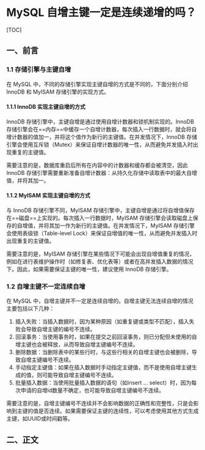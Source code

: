 # MySQL 自增主键一定是连续递增的吗？

[TOC]

## 一、前言

### 1.1 存储引擎与主键自增

在 MySQL 中，不同的存储引擎实现主键自增的方式是不同的，下面分别介绍 InnoDB 和 MyISAM 存储引擎的实现方式。

#### 1.1.1 InnoDB 实现主键自增的方式

InnoDB 存储引擎中，主键自增是通过使用自增计数器和锁机制实现的。InnoDB 存储引擎会在==内存==中缓存一个自增计数器，每次插入一行数据时，就会将自增计数器的值加一，并将这个值作为新行的主键值。在并发情况下，InnoDB 存储引擎会使用互斥锁（Mutex）来保证自增计数器的唯一性，从而避免并发插入时出现重复的主键值。

需要注意的是，数据库重启后所有在内容中的计数器和缓存都会被清空，因此 InnoDB 存储引擎需要重新准备自增计数器：从持久化存储中读取表中的最大自增值，并将其加一。

#### 1.1.2 MyISAM 实现主键自增的方式

与 InnoDB 存储引擎不同，MyISAM 存储引擎中，主键自增是通过将自增值保存在==磁盘==上实现的。每次插入一行数据时，MyISAM  存储引擎会读取磁盘上保存的自增值，并将其加一作为新行的主键值。在并发情况下，MyISAM 存储引擎会使用表级锁（Table-level  Lock）来保证自增值的唯一性，从而避免并发插入时出现重复的主键值。

需要注意的是，MyISAM 存储引擎在某些情况下可能会出现自增值重复的情况，例如在进行表维护操作时（如修复表、优化表等）或者在高并发插入数据的情况下。因此，如果需要保证主键的唯一性，建议使用 InnoDB 存储引擎。

### 1.2 自增主键不一定连续自增

在 MySQL 中，自增主键并不一定是连续自增的。自增主键无法连续自增的情况主要包括以下几种：

1.  插入失败：当插入数据时，因为某种原因（如重复键或类型不匹配），插入失败会导致自增主键的编号不连续。
2.  回滚事务：当使用事务时，如果在提交之前回滚事务，则已分配但未使用的自增主键也会被释放，从而导致自增主键编号不连续。
3.  删除数据：当删除表中的某些行时，与这些行相关的自增主键也会被删除，导致自增主键编号不连续。
4.  手动指定主键值：如果在插入数据时手动指定主键值，而不是使用自增主键生成的值，则可能导致自增主键编号不连续。
5.  批量插入数据：当使用批量插入数据的语句（如insert ... select）时，因为每次申请的自增id数量不确定，也可能导致自增主键编号不连续。

需要注意的是，自增主键编号不连续并不会影响数据的正确性和完整性，只是会影响到主键的值是否连续。如果需要保证主键的连续性，可以考虑使用其他方式生成主键，如UUID或时间戳等。

## 二、正文



